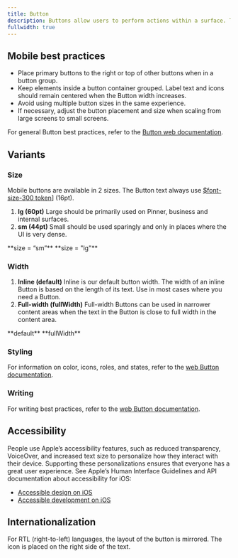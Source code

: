 ```yaml
---
title: Button
description: Buttons allow users to perform actions within a surface. They can be used alone for immediate action, or as a trigger for another component, like [Dropdown](/web/dropdown) or [Popover](/web/popover).
fullwidth: true
---
```


<ImgContainer src="https://i.pinimg.com/originals/28/1a/d1/281ad184c9d118598c3617c87f444b11.png" />

## Mobile best practices

- Place primary buttons to the right or top of other buttons when in a button group.
- Keep elements inside a button container grouped. Label text and icons should remain centered when the Button width increases.
- Avoid using multiple button sizes in the same experience.
- If necessary, adjust the button placement and size when scaling from large screens to small screens.

For general Button best practices, refer to the [Button web documentation](/web/button).

## Variants

### Size

Mobile buttons are available in 2 sizes. The Button text always use [$font-size-300 token](/foundations/design_tokens#Font-size)] (16pt).

1. **lg (60pt)**
   Large should be primarily used on Pinner, business and internal surfaces.
2. **sm (44pt)**
   Small should be used sparingly and only in places where the UI is very dense.

<TwoCol>
<Group>
<ImgContainer src="https://i.pinimg.com/originals/8f/99/d6/8f99d65f75cba0385e181bdfe160d236.png" />
**size = “sm”**
</Group>

<Group>
<ImgContainer src="https://i.pinimg.com/originals/32/a5/bf/32a5bfd6e4b12b80d8d5cc855e9bc50c.png" />
**size = "lg"**
</Group>
</TwoCol>

### Width

1. **Inline (default)**
   Inline is our default button width. The width of an inline Button is based on the length of its text. Use in most cases where you need a Button.
2. **Full-width (fullWidth)**
   Full-width Buttons can be used in narrower content areas when the text in the Button is close to full width in the content area.

<TwoCol>
<Group>
<ImgContainer src="https://i.pinimg.com/originals/8f/99/d6/8f99d65f75cba0385e181bdfe160d236.png" />
**default**
</Group>

<Group>
<ImgContainer src="https://i.pinimg.com/originals/fd/d2/c9/fdd2c938bb74b486333cc77de3a6d001.png" />
**fullWidth**
</Group>
</TwoCol>

### Styling

For information on color, icons, roles, and states, refer to the [web Button documentation](/web/button).

### Writing

For writing best practices, refer to the [web Button documentation](/web/button).

## Accessibility

People use Apple’s accessibility features, such as reduced transparency, VoiceOver, and increased text size to personalize how they interact with their device. Supporting these personalizations ensures that everyone has a great user experience. See Apple’s Human Interface Guidelines and API documentation about accessibility for iOS:

- [Accessible design on iOS](https://developer.apple.com/design/human-interface-guidelines/foundations/accessibility/)
- [Accessible development on iOS](https://developer.apple.com/accessibility/)

## Internationalization

For RTL (right-to-left) languages, the layout of the button is mirrored. The icon is placed on the right side of the text.
